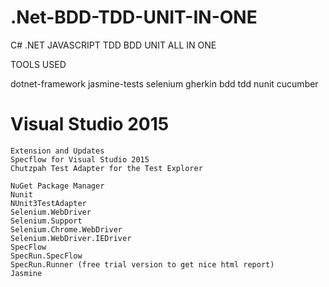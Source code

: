 # .Net-BDD-TDD-UNIT-IN-ONE
C# .NET JAVASCRIPT TDD BDD UNIT ALL IN ONE

TOOLS USED 

dotnet-framework
jasmine-tests
selenium
gherkin
bdd
tdd
nunit
cucumber

# Visual Studio 2015
    Extension and Updates
    Specflow for Visual Studio 2015
    Chutzpah Test Adapter for the Test Explorer

    NuGet Package Manager
    Nunit
    NUnit3TestAdapter
    Selenium.WebDriver
    Selenium.Support
    Selenium.Chrome.WebDriver
    Selenium.WebDriver.IEDriver
    SpecFlow
    SpecRun.SpecFlow
    SpecRun.Runner (free trial version to get nice html report)
    Jasmine
